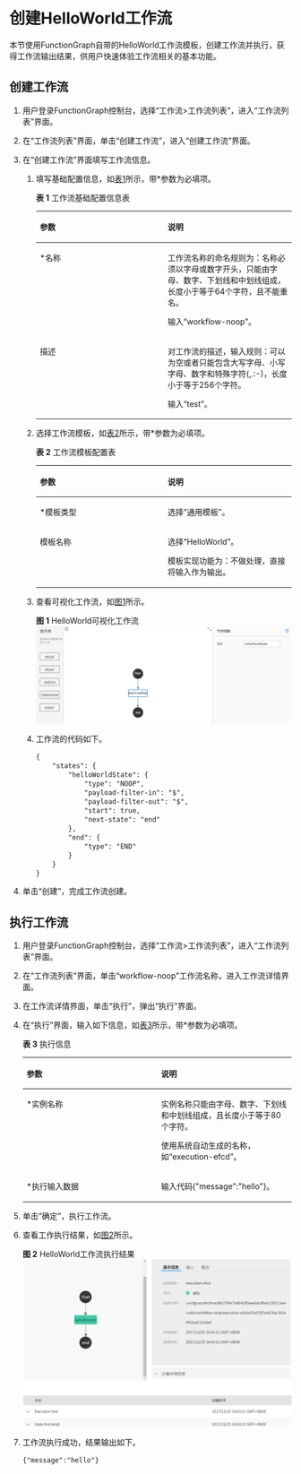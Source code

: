 # 创建HelloWorld工作流<a name="ZH-CN_TOPIC_0149027425"></a>

本节使用FunctionGraph自带的HelloWorld工作流模板，创建工作流并执行，获得工作流输出结果，供用户快速体验工作流相关的基本功能。

## 创建工作流<a name="section114891153204119"></a>

1.  用户登录FunctionGraph控制台，选择“工作流\>工作流列表”，进入“工作流列表”界面。
2.  在“工作流列表”界面，单击“创建工作流”，进入“创建工作流”界面。
3.  在“创建工作流”界面填写工作流信息。
    1.  填写基础配置信息，如[表1](#table46600572105838)所示，带\*参数为必填项。

        **表 1**  工作流基础配置信息表

        <a name="table46600572105838"></a>
        <table><thead align="left"><tr id="row2549532105838"><th class="cellrowborder" valign="top" width="50%" id="mcps1.2.3.1.1"><p id="p64741929105852"><a name="p64741929105852"></a><a name="p64741929105852"></a>参数</p>
        </th>
        <th class="cellrowborder" valign="top" width="50%" id="mcps1.2.3.1.2"><p id="p9604890105852"><a name="p9604890105852"></a><a name="p9604890105852"></a>说明</p>
        </th>
        </tr>
        </thead>
        <tbody><tr id="row65180644105838"><td class="cellrowborder" valign="top" width="50%" headers="mcps1.2.3.1.1 "><p id="p2460416105852"><a name="p2460416105852"></a><a name="p2460416105852"></a>*名称</p>
        </td>
        <td class="cellrowborder" valign="top" width="50%" headers="mcps1.2.3.1.2 "><p id="p5116395915755"><a name="p5116395915755"></a><a name="p5116395915755"></a>工作流名称的命名规则为：名称必须以字母或数字开头，只能由字母、数字、下划线和中划线组成，长度小于等于64个字符，且不能重名。</p>
        <p id="p65076039105852"><a name="p65076039105852"></a><a name="p65076039105852"></a>输入“workflow-noop”。</p>
        </td>
        </tr>
        <tr id="row40639954185143"><td class="cellrowborder" valign="top" width="50%" headers="mcps1.2.3.1.1 "><p id="p45175680185150"><a name="p45175680185150"></a><a name="p45175680185150"></a>描述</p>
        </td>
        <td class="cellrowborder" valign="top" width="50%" headers="mcps1.2.3.1.2 "><p id="p50335129143212"><a name="p50335129143212"></a><a name="p50335129143212"></a>对工作流的描述，输入规则：可以为空或者只能包含大写字母、小写字母、数字和特殊字符(,.:-)，长度小于等于256个字符。</p>
        <p id="p35351426185150"><a name="p35351426185150"></a><a name="p35351426185150"></a>输入“test”。</p>
        </td>
        </tr>
        </tbody>
        </table>

    2.  选择工作流模板，如[表2](#table124082057152410)所示，带\*参数为必填项。

        **表 2**  工作流模板配置表

        <a name="table124082057152410"></a>
        <table><thead align="left"><tr id="row8406257182411"><th class="cellrowborder" valign="top" width="50%" id="mcps1.2.3.1.1"><p id="p1440535713243"><a name="p1440535713243"></a><a name="p1440535713243"></a>参数</p>
        </th>
        <th class="cellrowborder" valign="top" width="50%" id="mcps1.2.3.1.2"><p id="p2405357122415"><a name="p2405357122415"></a><a name="p2405357122415"></a>说明</p>
        </th>
        </tr>
        </thead>
        <tbody><tr id="row114064576245"><td class="cellrowborder" valign="top" width="50%" headers="mcps1.2.3.1.1 "><p id="p1340695762410"><a name="p1340695762410"></a><a name="p1340695762410"></a>*模板类型</p>
        </td>
        <td class="cellrowborder" valign="top" width="50%" headers="mcps1.2.3.1.2 "><p id="p124061957162410"><a name="p124061957162410"></a><a name="p124061957162410"></a>选择“通用模板”。</p>
        </td>
        </tr>
        <tr id="row1240755712241"><td class="cellrowborder" valign="top" width="50%" headers="mcps1.2.3.1.1 "><p id="p12407657172411"><a name="p12407657172411"></a><a name="p12407657172411"></a>模板名称</p>
        </td>
        <td class="cellrowborder" valign="top" width="50%" headers="mcps1.2.3.1.2 "><p id="p589132221654"><a name="p589132221654"></a><a name="p589132221654"></a>选择“HelloWorld”。</p>
        <p id="p1640755782410"><a name="p1640755782410"></a><a name="p1640755782410"></a>模板实现功能为：不做处理，直接将输入作为输出。</p>
        </td>
        </tr>
        </tbody>
        </table>

    3.  查看可视化工作流，如[图1](#fig2837364692514)所示。

        **图 1**  HelloWorld可视化工作流<a name="fig2837364692514"></a>  
        ![](figures/HelloWorld可视化工作流.png "HelloWorld可视化工作流")

    4.  工作流的代码如下。

        ```
        {
        	"states": {
        		"helloWorldState": {
        			"type": "NOOP",
        			"payload-filter-in": "$",
        			"payload-filter-out": "$",
        			"start": true,
        			"next-state": "end"
        		},
        		"end": {
        			"type": "END"
        		}
        	}
        }
        
        ```

4.  单击“创建”，完成工作流创建。

## 执行工作流<a name="section6492153144111"></a>

1.  用户登录FunctionGraph控制台，选择“工作流\>工作流列表”，进入“工作流列表”界面。
2.  在“工作流列表”界面，单击“workflow-noop”工作流名称，进入工作流详情界面。
3.  在工作流详情界面，单击“执行”，弹出“执行”界面。
4.  在“执行”界面，输入如下信息，如[表3](#table2774280210421)所示，带\*参数为必填项。

    **表 3**  执行信息

    <a name="table2774280210421"></a>
    <table><thead align="left"><tr id="row4646906810421"><th class="cellrowborder" valign="top" width="50%" id="mcps1.2.3.1.1"><p id="p4391008110429"><a name="p4391008110429"></a><a name="p4391008110429"></a>参数</p>
    </th>
    <th class="cellrowborder" valign="top" width="50%" id="mcps1.2.3.1.2"><p id="p6705563610429"><a name="p6705563610429"></a><a name="p6705563610429"></a>说明</p>
    </th>
    </tr>
    </thead>
    <tbody><tr id="row4312774710421"><td class="cellrowborder" valign="top" width="50%" headers="mcps1.2.3.1.1 "><p id="p368659310421"><a name="p368659310421"></a><a name="p368659310421"></a>*实例名称</p>
    </td>
    <td class="cellrowborder" valign="top" width="50%" headers="mcps1.2.3.1.2 "><p id="p3017858310421"><a name="p3017858310421"></a><a name="p3017858310421"></a>实例名称只能由字母、数字、下划线和中划线组成，且长度小于等于80个字符。</p>
    <p id="p1528765893057"><a name="p1528765893057"></a><a name="p1528765893057"></a>使用系统自动生成的名称，如“execution-efcd”。</p>
    </td>
    </tr>
    <tr id="row317179510421"><td class="cellrowborder" valign="top" width="50%" headers="mcps1.2.3.1.1 "><p id="p5558883310421"><a name="p5558883310421"></a><a name="p5558883310421"></a>*执行输入数据</p>
    </td>
    <td class="cellrowborder" valign="top" width="50%" headers="mcps1.2.3.1.2 "><p id="p293976710537"><a name="p293976710537"></a><a name="p293976710537"></a>输入代码{"message":"hello"}。</p>
    </td>
    </tr>
    </tbody>
    </table>

5.  单击“确定”，执行工作流。
6.  查看工作执行结果，如[图2](#fig2567218693449)所示。

    **图 2**  HelloWorld工作流执行结果<a name="fig2567218693449"></a>  
    ![](figures/HelloWorld工作流执行结果.png "HelloWorld工作流执行结果")

7.  工作流执行成功，结果输出如下。

    ```
    {"message":"hello"}
    ```



